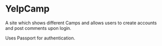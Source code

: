 # YelpCamp

A site which shows different Camps and allows users to create accounts and post comments upon login.

Uses Passport for authentication.
